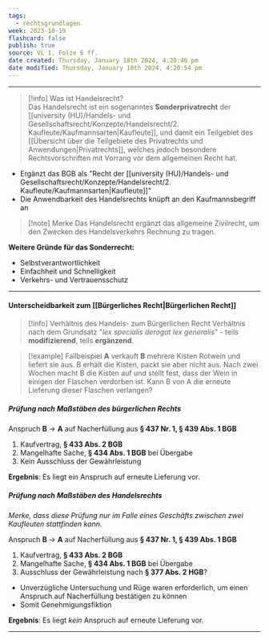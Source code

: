 ```yaml
---
tags:
  - rechtsgrundlagen
week: 2023-10-19
flashcard: false
publish: true
source: VL 1, Folie 6 ff.
date created: Thursday, January 18th 2024, 4:20:46 pm
date modified: Thursday, January 18th 2024, 4:20:54 pm
---
```

***

> [!info] Was ist Handelsrecht?  
> Das Handelsrecht ist ein sogenanntes **Sonderprivatrecht** der [[university (HU)/Handels- und Gesellschaftsrecht/Konzepte/Handelsrecht/2. Kaufleute/Kaufmannsarten|Kaufleute]], und damit ein Teilgebiet des [[Übersicht über die Teilgebiete des Privatrechts und Anwendungen|Privatrechts]], welches jedoch besondere Rechtsvorschriften mit Vorrang vor dem allgemeinen Recht hat.
> 

- Ergänzt das BGB als "Recht der [[university (HU)/Handels- und Gesellschaftsrecht/Konzepte/Handelsrecht/2. Kaufleute/Kaufmannsarten|Kaufleute]]"
- Die Anwendbarkeit des Handelsrechts knüpft an den Kaufmannsbegriff an

> [!note] Merke 
> Das Handelsrecht ergänzt das allgemeine Zivilrecht, um den Zwecken des Handelsverkehrs Rechnung zu tragen.

**Weitere Gründe für das Sonderrecht:**
- Selbstverantwortlichkeit
- Einfachheit und Schnelligkeit
- Verkehrs- und Vertrauensschutz

***
#### Unterscheidbarkeit zum [[Bürgerliches Recht|Bürgerlichen Recht]]

> [!info] Verhältnis des Handels- zum Bürgerlichen Recht 
> Verhältnis nach dem Grundsatz "*lex specialis derogat lex generalis*" - teils **modifizierend**, teils **ergänzend**.

> [!example] Fallbeispiel 
> **A** verkauft **B** mehrere Kisten Rotwein und liefert sie aus. B erhält die Kisten, packt sie aber nicht aus. Nach zwei Wochen macht B die Kisten auf und stellt fest, dass der Wein in einigen der Flaschen verdorben ist. Kann B von A die erneute Lieferung dieser Flaschen verlangen?

##### Prüfung nach Maßstäben des bürgerlichen Rechts

Anspruch **B** $\rightarrow$ **A** auf Nacherfüllung aus **§ 437 Nr. 1, § 439 Abs. 1 BGB**
1. Kaufvertrag, **§ 433 Abs. 2 BGB**
2. Mangelhafte Sache, **§ 434 Abs. 1 BGB** bei Übergabe
3. Kein Ausschluss der Gewährleistung

**Ergebnis**: Es liegt ein Anspruch auf erneute Lieferung vor.

##### Prüfung nach Maßstäben des Handelsrechts

*Merke, dass diese Prüfung nur im Falle eines Geschäfts zwischen zwei Kaufleuten stattfinden kann.*

Anspruch **B** $\rightarrow$ **A** auf Nacherfüllung aus **§ 437 Nr. 1, § 439 Abs. 1 BGB**
1. Kaufvertrag, **§ 433 Abs. 2 BGB**
2. Mangelhafte Sache, **§ 434 Abs. 1 BGB** bei Übergabe
3. Ausschluss der Gewährleistung nach **§ 377 Abs. 2 HGB**?

- Unverzügliche Untersuchung und Rüge waren erforderlich, um einen Anspruch auf Nacherfüllung bestätigen zu können
- Somit Genehmigungsfiktion

**Ergebnis**: Es liegt *kein* Anspruch auf erneute Lieferung vor.

***